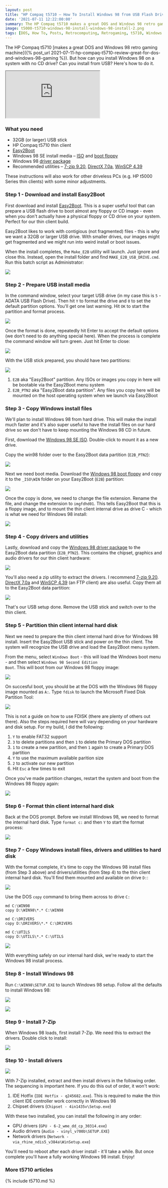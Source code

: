 ```yaml
---
layout: post
title: "HP Compaq t5710 – How To Install Windows 98 from USB Flash Drive with Easy2Boot"
date: '2021-07-11 12:22:00:00'
summary: The HP Compaq t5710 makes a great DOS and Windows 98 retro gaming machine. But how can you install Windows 98 with no CD drive? Here's how ...
image: t5000-t5710-windows-98-install-windows-98-install-2.png
tags: [DOS, How To, Posts, Retrocomputing, Retrogaming, t5710, Windows 98]
---
```


The HP Compaq t5710 [makes a great DOS and Windows 98 retro gaming machine]({% post_url 2021-07-11-hp-compaq-t5710-review-great-for-dos-and-windows-98-gaming %}). But how can you install Windows 98 on a system with no CD drive? Can you install from USB? Here's how to do it.

<div class="youtube-container">
<iframe src="https://www.youtube.com/embed/GioiRupslkU?rel=0" 
allowfullscreen class="youtube-video"></iframe>
</div> 


### What you need

* 32GB (or larger) USB stick
* HP Compaq t5710 thin client
* <a href="https://easy2boot.xyz/download/" target="_blank">Easy2Boot</a>
* Windows 98 SE install media – <a href="https://winworldpc.com/product/windows-98/98-second-edition" target="_blank">ISO</a> and <a href="https://winworldpc.com/product/microsoft-windows-boot-disk/98-se" target="_blank">boot floppy</a>
* Windows 98 <a href="https://mega.nz/file/LgYDhKDA#7upam9AIguSzKWAvV_ENg7_SnWvWNCpYYwAnF94eUpU" target="_blank">driver package</a>
* Recommended utilities – <a href="https://www.7-zip.org/download.html" target="_blank">7-zip 9.20</a>, <a href="http://falconfly.3dfx.pl/directx.htm" target="_blank">DirectX 7.0a</a>, <a href="https://sourceforge.net/projects/winscp/files/WinSCP/4.3.9/" target="_blank">WinSCP 4.39</a> 

These instructions will also work for other driveless PCs (e.g. HP t5000 Series thin clients) with some minor adjustments.


### Step 1 - Download and install Easy2Boot

First download and install <a href="https://easy2boot.xyz/download/" target="_blank">Easy2Boot</a>. This is a super useful tool that can prepare a USB flash drive to boot almost any floppy or CD image - even when you don't actually have a physical floppy or CD drive on your system. Perfect for our thin client build.

Easy2Boot likes to work with contigious (not fragmented) files - this is why we want a 32GB or larger USB drive. With smaller drives, our images might get fragmented and we might run into weird install or boot issues.

When the install completes, the <code>Make_E2B</code> utility will launch. Just ignore and close this. Instead, open the install folder and find <code>MAKE_E2B_USB_DRIVE.cmd</code>. Run this batch script as Administrator:

![](/img/posts/easy2boot-make_e2b_usb_drive.png)


### Step 2 - Prepare USB install media

In the command window, select your target USB drive (in my case this is <code>5</code> - ADATA USB Flash Drive). Then hit <code>Y</code> to format the drive and <code>0</code> to set the default partition options. You'll get one last warning. Hit <code>OK</code> to start the partition and format process.

![](/img/posts/easy2boot-make-usb-drive-selection.png)

Once the format is done, repeatedly hit Enter to accept the default options (we don't need to do anything special here). When the process is complete the command window will turn green. Just hit Enter to close:

![](/img/posts/easy2boot-usb-preparation-complete.png)

With the USB stick prepared, you should have two partitions:

![](/img/posts/easy2boot-usb-e2b-e2b_ptn2-partitions.png)

1. <code>E2B</code> aka "Easy2Boot" partition. Any ISOs or images you copy in here will be bootable via the Easy2Boot menu system
2. <code>E2B_PTN2</code> aka "Easy2Boot data partition". Any files you copy here will be mounted on the host operating system when we launch via Easy2Boot


### Step 3 - Copy Windows install files

We'll plan to install Windows 98 from hard drive. This will make the install much faster and it's also super useful to have the install files on our hard drive so we don't have to keep mounting the Windows 98 CD in future.

First, download the <a href="https://winworldpc.com/product/windows-98/98-second-edition" target="_blank">Windows 98 SE ISO</a>. Double-click to mount it as a new drive.

Copy the win98 folder over to the Easy2Boot data partition (<code>E2B_PTN2</code>):

![](/img/posts/easy2boot-copy-windows98-install-iso-setup-files.png)

Next we need boot media. Download the <a href="https://winworldpc.com/product/microsoft-windows-boot-disk/98-se" target="_blank">Windows 98 boot floppy</a> and copy it to the <code>\_ISO\WIN</code> folder on your Easy2Boot (<code>E2B</code>) partition:

![](/img/posts/easy2boot-copy-windows98-boot-floppy-disk-image.png)

Once the copy is done, we need to change the file extension. Rename the file, and change the extension to <code>imgfdhd01</code>. This tells Easy2Boot that this is a floppy image, and to mount the thin client internal drive as drive C - which is what we need for Windows 98 install:

![](/img/posts/easy2boot-rename-windows98-boot-floppy-disk-image.png)


### Step 4 - Copy drivers and utilities

Lastly, download and copy the <a href="https://mega.nz/file/LgYDhKDA#7upam9AIguSzKWAvV_ENg7_SnWvWNCpYYwAnF94eUpU" target="_blank">Windows 98 driver package</a> to the Easy2Boot data partition (<code>E2B_PTN2</code>). This contains the chipset, graphics and audio drivers for our thin client hardware:

![](/img/posts/easy2boot-copy-drivers.png)

You'll also need a zip utility to extract the drivers. I recommend <a href="https://www.7-zip.org/download.html" target="_blank">7-zip 9.20</a>. <a href="http://falconfly.3dfx.pl/directx.htm" target="_blank">DirectX 7.0a</a> and <a href="https://sourceforge.net/projects/winscp/files/WinSCP/4.3.9/" target="_blank">WinSCP 4.39</a> (an FTP client) are also useful. Copy them all to the Easy2Boot data partition:

![](/img/posts/easy2boot-copy-utils-utilities.png)

That's our USB setup done. Remove the USB stick and switch over to the thin client.


### Step 5 - Partition thin client internal hard disk

Next we need to prepare the thin client internal hard drive for Windows 98 install. Insert the Easy2Boot USB stick and power on the thin client. The system will recognize the USB drive and load the Easy2Boot menu system.

From the menu, select <code>Windows Boot</code> - this will load the Windows boot menu - and then select <code>Windows 98 Second Edition Boot</code>. This will boot from our Windows 98 floppy image:

![](/img/posts/easy2boot-windows-boot-menu.png)

On succesful boot, you should be at the DOS with the Windows 98 floppy image mounted as <code>A:</code>. Type <code>fdisk</code> to launch the Microsoft Fixed Disk Partition Tool:

![](/img/posts/t5000-t5710-windows-98-install-fdisk.png)

This is not a guide on how to use FDISK (there are plenty of others out there). Also the steps required here will vary depending on your hardware and disk setup. For my build, I did the following:

1. <code>Y</code> to enable FAT32 support
2. <code>3</code> to delete partitions and then <code>1</code> to delete the Primary DOS partition
3. <code>1</code> to create a new partition, and then <code>1</code> again to create a Primary DOS partition
4. <code>Y</code> to use the maximum available parition size
5. <code>2</code> to activate our new partition</code>
6. Hit <code>Esc</code> a few times to exit

Once you've made partition changes, restart the system and boot from the Windows 98 floppy again:

![](/img/posts/t5000-t5710-windows-98-install-fdisk-restart.png)


### Step 6 - Format thin client internal hard disk

Back at the DOS prompt. Before we install Windows 98, we need to format the internal hard disk. Type <code>format c:</code> and then <code>Y</code> to start the format process:

![](/img/posts/t5000-t5710-windows-98-install-format-internal-hard-drive-disk.png)


### Step 7 - Copy Windows install files, drivers and utilities to hard disk

With the format complete, it's time to copy the Windows 98 install files (from Step 3 above) and drivers/utilities (from Step 4) to the thin client internal hard disk. You'll find them mounted and available on drive <code>D:</code>:

![](/img/posts/t5000-t5710-windows-98-install-show-easy2boot-mounted-file-system.png)

Use the DOS <code>copy</code> command to bring them across to drive <code>C:</code>

```
md C:\WIN98
copy D:\WIN98\*.* C:\WIN98

md C:\DRIVERS
copy D:\DRIVERS\*.* C:\DRIVERS

md C:\UTILS
copy D:\UTILS\*.* C:\UTILS
```

![](/img/posts/t5000-t5710-windows-98-install-copy-windows-98-install-setup-files.png)

With everything safely on our internal hard disk, we're ready to start the Windows 98 install process.


### Step 8 - Install Windows 98

Run <code>C:\WIN98\SETUP.EXE</code> to launch Windows 98 setup. Follow all the defaults to install Windows 98:

![](/img/posts/t5000-t5710-windows-98-install-windows-98-install-1.png)

![](/img/posts/t5000-t5710-windows-98-install-windows-98-install-2.png)


### Step 9 - Install 7-Zip

When Windows 98 loads, first install 7-Zip. We need this to extract the drivers. Double click to install:

![](/img/posts/t5000-t5710-windows-98-install-windows-98-install-7zip-7-zip.png)


### Step 10 - Install drivers

![](/img/posts/t5000-t5710-windows-98-install-windows-98-install-drivers.png)

With 7-Zip installed, extract and then install drivers in the following order. The sequencing is important here. If you do this out of order, it won't work:

1. IDE Hotfix (<code>IDE Hotfix - q245682.exe</code>). This is required to make the thin client IDE controller work correctly in Windows 98
2. Chipset drivers (<code>Chipset - 4in1435v\Setup.exe</code>)

With these two installed, you can install the following in any order:

* GPU drivers (<code>GPU - 6-2_wme_dd_cp_30314.exe</code>)
* Audio drivers (<code>Audio - vinyl_v700b\SETUP.EXE</code>)
* Network drivers (<code>Network - via_rhine_ndis5_v384a\​WinSetup.exe</code>)

You'll need to reboot after each driver install - it'll take a while. But once complete you'll have a fully working Windows 98 install. Enjoy!


### More t5710 articles

{% include t5710.md %}

